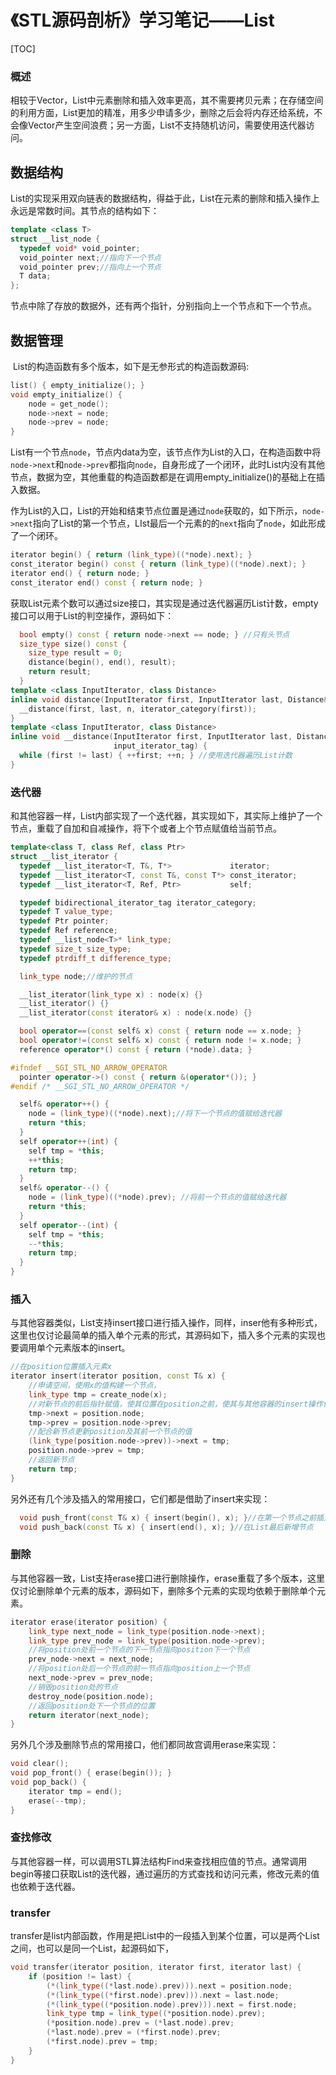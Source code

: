 # 《STL源码剖析》学习笔记——List

[TOC]



### 概述

​	相较于Vector，List中元素删除和插入效率更高，其不需要拷贝元素；在存储空间的利用方面，List更加的精准，用多少申请多少，删除之后会将内存还给系统，不会像Vector产生空间浪费；另一方面，List不支持随机访问，需要使用迭代器访问。

## 数据结构

​	List的实现采用双向链表的数据结构，得益于此，List在元素的删除和插入操作上永远是常数时间。其节点的结构如下：

```c++
template <class T>
struct __list_node {
  typedef void* void_pointer;
  void_pointer next;//指向下一个节点
  void_pointer prev;//指向上一个节点
  T data;
};
```

节点中除了存放的数据外，还有两个指针，分别指向上一个节点和下一个节点。

## 数据管理

​	List的构造函数有多个版本，如下是无参形式的构造函数源码:

```c++
list() { empty_initialize(); }
void empty_initialize() { 
    node = get_node();
    node->next = node;
    node->prev = node;
}
```

List有一个节点`node`，节点内data为空，该节点作为List的入口，在构造函数中将`node->next`和`node->prev`都指向`node`，自身形成了一个闭环，此时List内没有其他节点，数据为空，其他重载的构造函数都是在调用empty_initialize()的基础上在插入数据。

​	作为List的入口，List的开始和结束节点位置是通过`node`获取的，如下所示，`node->next`指向了List的第一个节点，LIst最后一个元素的的`next`指向了`node`，如此形成了一个闭环。

```c++
iterator begin() { return (link_type)((*node).next); }
const_iterator begin() const { return (link_type)((*node).next); }
iterator end() { return node; }
const_iterator end() const { return node; }
```

获取List元素个数可以通过size接口，其实现是通过迭代器遍历List计数，empty接口可以用于List的判空操作，源码如下：

```c++
  bool empty() const { return node->next == node; } //只有头节点
  size_type size() const {
    size_type result = 0;
    distance(begin(), end(), result);
    return result;
  }
template <class InputIterator, class Distance>
inline void distance(InputIterator first, InputIterator last, Distance& n) {
  __distance(first, last, n, iterator_category(first));
}
template <class InputIterator, class Distance>
inline void __distance(InputIterator first, InputIterator last, Distance& n, 
                       input_iterator_tag) {
  while (first != last) { ++first; ++n; } //使用迭代器遍历List计数
}
```



### 迭代器

​	和其他容器一样，List内部实现了一个迭代器，其实现如下，其实际上维护了一个节点，重载了自加和自减操作，将下个或者上个节点赋值给当前节点。

```c++
template<class T, class Ref, class Ptr>
struct __list_iterator {
  typedef __list_iterator<T, T&, T*>             iterator;
  typedef __list_iterator<T, const T&, const T*> const_iterator;
  typedef __list_iterator<T, Ref, Ptr>           self;

  typedef bidirectional_iterator_tag iterator_category;
  typedef T value_type;
  typedef Ptr pointer;
  typedef Ref reference;
  typedef __list_node<T>* link_type;
  typedef size_t size_type;
  typedef ptrdiff_t difference_type;

  link_type node;//维护的节点

  __list_iterator(link_type x) : node(x) {}
  __list_iterator() {}
  __list_iterator(const iterator& x) : node(x.node) {}

  bool operator==(const self& x) const { return node == x.node; }
  bool operator!=(const self& x) const { return node != x.node; }
  reference operator*() const { return (*node).data; }

#ifndef __SGI_STL_NO_ARROW_OPERATOR
  pointer operator->() const { return &(operator*()); }
#endif /* __SGI_STL_NO_ARROW_OPERATOR */

  self& operator++() { 
    node = (link_type)((*node).next);//将下一个节点的值赋给迭代器
    return *this;
  }
  self operator++(int) { 
    self tmp = *this;
    ++*this;
    return tmp;
  }
  self& operator--() { 
    node = (link_type)((*node).prev); //将前一个节点的值赋给迭代器
    return *this;
  }
  self operator--(int) { 
    self tmp = *this;
    --*this;
    return tmp;
  }
}
```

### 插入

​	与其他容器类似，List支持insert接口进行插入操作，同样，inser他有多种形式，这里也仅讨论最简单的插入单个元素的形式，其源码如下，插入多个元素的实现也要调用单个元素版本的insert。

```c++
//在position位置插入元素x
iterator insert(iterator position, const T& x) {
    //申请空间，使用x的值构建一个节点，
    link_type tmp = create_node(x);
    //对新节点的前后指针赋值，使其位置在position之前，使其与其他容器的insert操作保持一致
    tmp->next = position.node;
    tmp->prev = position.node->prev;
    //配合新节点更新position及其前一个节点的值
    (link_type(position.node->prev))->next = tmp;
    position.node->prev = tmp;
    //返回新节点
    return tmp;
}
```

另外还有几个涉及插入的常用接口，它们都是借助了insert来实现：

```c++
  void push_front(const T& x) { insert(begin(), x); }//在第一个节点之前插入元素
  void push_back(const T& x) { insert(end(), x); }//在List最后新增节点
```

### 删除

​	与其他容器一致，List支持erase接口进行删除操作，erase重载了多个版本，这里仅讨论删除单个元素的版本，源码如下，删除多个元素的实现均依赖于删除单个元素。

```c++
iterator erase(iterator position) {
    link_type next_node = link_type(position.node->next);
    link_type prev_node = link_type(position.node->prev);
    //将position处前一个节点的下一节点指向position下一个节点
    prev_node->next = next_node;
    //将position处后一个节点的前一节点指向position上一个节点
    next_node->prev = prev_node;
    //销毁position处的节点
    destroy_node(position.node);
    //返回position处下一个节点的位置
    return iterator(next_node);
}
```

另外几个涉及删除节点的常用接口，他们都同故宫调用erase来实现：

```c++
void clear();
void pop_front() { erase(begin()); }
void pop_back() { 
    iterator tmp = end();
    erase(--tmp);
}
```

### 查找修改

​	与其他容器一样，可以调用STL算法结构Find来查找相应值的节点。通常调用begin等接口获取List的迭代器，通过遍历的方式查找和访问元素，修改元素的值也依赖于迭代器。

### transfer

​	transfer是list内部函数，作用是把List中的一段插入到某个位置，可以是两个List之间，也可以是同一个List，起源码如下，

```c++
void transfer(iterator position, iterator first, iterator last) {
    if (position != last) {
        (*(link_type((*last.node).prev))).next = position.node;
        (*(link_type((*first.node).prev))).next = last.node;
        (*(link_type((*position.node).prev))).next = first.node;  
        link_type tmp = link_type((*position.node).prev);
        (*position.node).prev = (*last.node).prev;
        (*last.node).prev = (*first.node).prev; 
        (*first.node).prev = tmp;
    }
}
```


